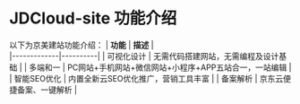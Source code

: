 # JDCloud-site 功能介绍
以下为京美建站功能介绍：
| **功能**  | **描述** |                   
|-------------|----------|
| 可视化设计      | 无需代码搭建网站，无需编程及设计基础  | 
| 多端和一      | PC网站+手机网站+微信网站+小程序+APP五站合一，一站编辑  | 
| 智能SEO优化     | 内置全新云SEO优化推广，营销工具丰富   | 
| 备案解析 | 京东云便捷备案、一键解析   | 
